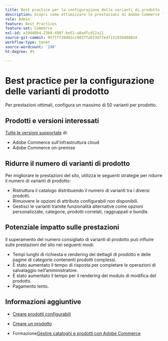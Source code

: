 ```yaml
---
title: Best practice per la configurazione delle varianti di prodotto
description: Scopri come ottimizzare le prestazioni di Adobe Commerce limitando il numero di varianti di prodotto configurate.
role: Admin
feature: Best Practices
feature-set: Commerce
exl-id: a19dd8b4-23b8-498f-be51-a0adfcd12a11
source-git-commit: 95ffff39d82cc9027fa633dffedf15193040802d
workflow-type: tm+mt
source-wordcount: '198'
ht-degree: 0%

---
```


# Best practice per la configurazione delle varianti di prodotto

Per prestazioni ottimali, configura un massimo di 50 varianti per prodotto.

## Prodotti e versioni interessati

[Tutte le versioni supportate](../../../release/versions.md) di:

- Adobe Commerce sull’infrastruttura cloud
- Adobe Commerce on-premise

## Ridurre il numero di varianti di prodotto

Per migliorare le prestazioni del sito, utilizza le seguenti strategie per ridurre il numero di varianti di prodotto:

- Ristruttura il catalogo distribuendo il numero di varianti tra i diversi prodotti.
- Rimuovere le opzioni di attributo configurabili non disponibili.
- Gestisci le varianti tramite funzionalità alternative come opzioni personalizzate, categorie, prodotti correlati, raggruppati e bundle.

## Potenziale impatto sulle prestazioni

Il superamento del numero consigliato di varianti di prodotto può influire sulle prestazioni del sito nei seguenti modi:

- Tempi lunghi di richiesta e rendering dei dettagli di prodotto e delle pagine di categorie contenenti prodotti complessi.
- È stato aumentato il tempo di risposta per completare le operazioni di salvataggio nell’amministratore.
- È stato aumentato il tempo per il rendering del modulo di modifica del prodotto.
- Pagamento lento.

## Informazioni aggiuntive

- [Creare prodotti configurabili](https://experienceleague.adobe.com/docs/commerce-admin/catalog/products/types/product-create-configurable.html)
- [Creare un prodotto](https://experienceleague.adobe.com/docs/commerce-admin/catalog/products/product-create.html)

- Formazione[Gestire cataloghi e prodotti con Adobe Commerce](https://learning.adobe.com/catalog/adobe_commerce/cours000000000098643.html)
